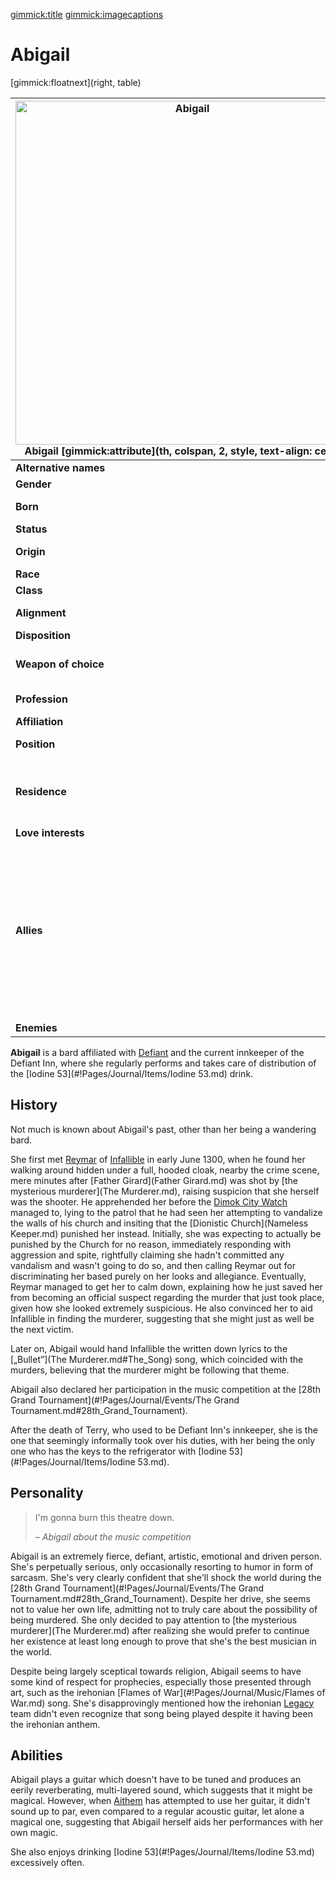 [gimmick:title](Abigail)
[gimmick:imagecaptions]( )

# Abigail

[gimmick:floatnext](right, table)

| <a href="https://i.imgur.com/kMNbkRW.png"><img src="https://i.imgur.com/kMNbkRW.png" height="550px" alt="Abigail" title="Abigail"></img></a><br />Abigail [gimmick:attribute](th, colspan, 2, style, text-align: center) | [gimmick:del]()                                              |
| ------------------------------------------------------------ | ------------------------------------------------------------ |
| **Alternative names**                                        | *Abi*                                                        |
| **Gender**                                                   | Female                                                       |
| **Born**                                                     | 1282 (age 18)                                                |
| **Status**                                                   | alive                                                        |
| **Origin**                                                   | somewhere in [Iartar](#!Pages/Journal/Locations/Iartar.md)   |
| **Race**                                                     | Human                                                        |
| **Class**                                                    | Bard                                                         |
| **Alignment**                                                | Chaotic Neutral                                              |
| **Disposition**                                              |                                                              |
| **Weapon of choice**                                         | probably bardic sorcery                                      |
| **Profession**                                               | bard, innkeeper                                              |
| **Affiliation**                                              | [<img src="https://i.imgur.com/ZVeztfS.png" height="16px"></img> Defiant](#!Pages/Journal/Organizations/Defiant.md) |
| **Position**                                                 | innkeeper of Defiant Inn                                     |
| **Residence**                                                | currently Defiant Inn, Defiant District, [Dimok](#!Pages/Journal/Locations/Dimok.md) |
| **Love interests**                                           | --                                                           |
| **Allies**                                                   | [Amanda](Amanda.md) (friend)<br />[Brittany](Brittany.md) (friend)<br />[Matilde](Matilde.md) (Defiant's Five teammate)<br />[Rosemary](Rosemary.md) (friend)<br />[Yalhra](Yalhra.md) (Defiant's Five teammate) |
| **Enemies**                                                  | --                                                           |

**Abigail** is a bard affiliated with [Defiant](#!Pages/Journal/Organizations/Defiant.md) and the current innkeeper of the Defiant Inn, where she regularly performs and takes care of distribution of the [Iodine 53](#!Pages/Journal/Items/Iodine 53.md) drink.

## History

Not much is known about Abigail's past, other than her being a wandering bard.

She first met [Reymar](Reymar.md) of [Infallible](#!Pages/Journal/Organizations/Infallible.md) in early June 1300, when he found her walking around hidden under a full, hooded cloak, nearby the crime scene, mere minutes after [Father Girard](Father Girard.md) was shot by [the mysterious murderer](The Murderer.md), raising suspicion that she herself was the shooter. He apprehended her before the [Dimok City Watch](#!Pages/Journal/Locations/Dimok.md) managed to, lying to the patrol that he had seen her attempting to vandalize the walls of his church and insiting that the [Dionistic Church](Nameless Keeper.md) punished her instead. Initially, she was expecting to actually be punished by the Church for no reason, immediately responding with aggression and spite, rightfully claiming she hadn't committed any vandalism and wasn't going to do so, and then calling Reymar out for discriminating her based purely on her looks and allegiance. Eventually, Reymar managed to get her to calm down, explaining how he just saved her from becoming an official suspect regarding the murder that just took place, given how she looked extremely suspicious. He also convinced her to aid Infallible in finding the murderer, suggesting that she might just as well be the next victim.

Later on, Abigail would hand Infallible the written down lyrics to the [„Bullet”](The Murderer.md#The_Song) song, which coincided with the murders, believing that the murderer might be following that theme.

Abigail also declared her participation in the music competition at the [28th Grand Tournament](#!Pages/Journal/Events/The Grand Tournament.md#28th_Grand_Tournament).

After the death of Terry, who used to be Defiant Inn's innkeeper, she is the one that seemingly informally took over his duties, with her being the only one who has the keys to the refrigerator with [Iodine 53](#!Pages/Journal/Items/Iodine 53.md).

## Personality

> I'm gonna burn this theatre down.
>
> – *Abigail about the music competition*

Abigail is an extremely fierce, defiant, artistic, emotional and driven person. She's perpetually serious, only occasionally resorting to humor in form of sarcasm. She's very clearly confident that she'll shock the world during the [28th Grand Tournament](#!Pages/Journal/Events/The Grand Tournament.md#28th_Grand_Tournament). Despite her drive, she seems not to value her own life, admitting not to truly care about the possibility of being murdered. She only decided to pay attention to [the mysterious murderer](The Murderer.md) after realizing she would prefer to continue her existence at least long enough to prove that she's the best musician in the world.

Despite being largely sceptical towards religion, Abigail seems to have some kind of respect for prophecies, especially those presented through art, such as the irehonian [Flames of War](#!Pages/Journal/Music/Flames of War.md) song. She's disapprovingly mentioned how the irehonian [Legacy](#!Pages/Journal/Organizations/Legacy.md) team didn't even recognize that song being played despite it having been the irehonian anthem.

## Abilities

Abigail plays a guitar which doesn't have to be tuned and produces an eerily reverberating, multi-layered sound, which suggests that it might be magical. However, when [Aithem](Aithem.md) has attempted to use her guitar, it didn't sound up to par, even compared to a regular acoustic guitar, let alone a magical one, suggesting that Abigail herself aids her performances with her own magic.

She also enjoys drinking [Iodine 53](#!Pages/Journal/Items/Iodine 53.md) excessively often.